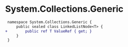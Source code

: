# System.Collections.Generic

``` diff
 namespace System.Collections.Generic {
     public sealed class LinkedListNode<T> {
+        public ref T ValueRef { get; }
     }
 }
```
